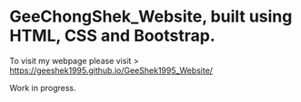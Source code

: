 # GeeChongShek_Website, built using HTML, CSS and Bootstrap. 
To visit my webpage please visit > https://geeshek1995.github.io/GeeShek1995_Website/

Work in progress.
